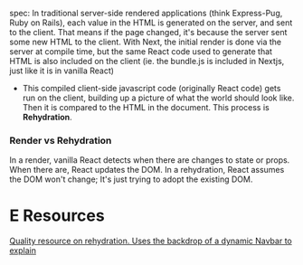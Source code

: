 
spec: In traditional server-side rendered applications (think Express-Pug, Ruby on Rails), each value in the HTML is generated on the server, and sent to the client. That means if the page changed, it's because the server sent some new HTML to the client. With Next, the initial render is done via the server at compile time, but the same React code used to generate that HTML is also included on the client (ie. the bundle.js is included in Nextjs, just like it is in vanilla React)
- This compiled client-side javascript code (originally React code) gets run on the client, building up a picture of what the world should look like. Then it is compared to the HTML in the document. This process is **Rehydration**.

### Render vs Rehydration
In a render, vanilla React detects when there are changes to state or props. When there are, React updates the DOM.
In a rehydration, React assumes the DOM won't change; It's just trying to adopt the existing DOM.

# E Resources
[Quality resource on rehydration. Uses the backdrop of a dynamic Navbar to explain](https://www.joshwcomeau.com/react/the-perils-of-rehydration/)
